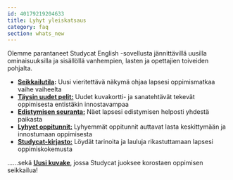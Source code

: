 ```yaml
---
id: 40179219204633
title: Lyhyt yleiskatsaus
category: faq
section: whats_new
---
```

Olemme parantaneet Studycat English -sovellusta jännittävillä uusilla ominaisuuksilla ja sisällöllä vanhempien, lasten ja opettajien toiveiden pohjalta.

- **[Seikkailutila](https://help.studycat.com/hc/en-us/articles/40395054430233):** Uusi vieritettävä näkymä ohjaa lapsesi oppimismatkaa vaihe vaiheelta
- [**Täysin uudet pelit:**](https://help.studycat.com/hc/en-us/articles/40396868059161) Uudet kuvakortti- ja sanatehtävät tekevät oppimisesta entistäkin innostavampaa
- [**Edistymisen seuranta:**](https://help.studycat.com/hc/en-us/articles/40392093954585) Näet lapsesi edistymisen helposti yhdestä paikasta 
- [**Lyhyet oppitunnit:**](https://help.studycat.com/hc/en-us/articles/40395054430233) Lyhyemmät oppitunnit auttavat lasta keskittymään ja innostumaan oppimisesta
- [**Studycat-kirjasto:**](https://help.studycat.com/hc/en-us/articles/40392018677401) Löydät tarinoita ja lauluja rikastuttamaan lapsesi oppimiskokemusta

......sekä [**Uusi kuvake**](https://help.studycat.com/hc/en-us/articles/40378210072217), jossa Studycat juoksee korostaen oppimisen seikkailua!